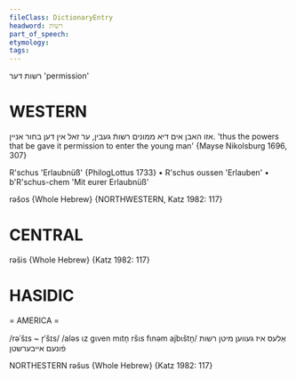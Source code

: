 ```yaml
---
fileClass: DictionaryEntry
headword: רשות
part_of_speech: 
etymology: 
tags: 
---
```

רשות
דער
'permission'

WESTERN
========

אזו האבן אים דיא ממונים רשותֿ געבין, ער זאל אין דען בחור אניין.
'thus the powers that be gave it permission to enter the young man'
{Mayse Nikolsburg 1696, 307}

R'schus 'Erlaubnüß' {PhilogLottus 1733}
	•	R'schus oussen 'Erlauben'
	•	b'R'schus-chem 'Mit eurer Erlaubnüß'

rəšos {Whole Hebrew} {NORTHWESTERN, Katz 1982: 117}

CENTRAL
========

rəšis {Whole Hebrew} {Katz 1982: 117}

HASIDIC
=======
= AMERICA = 

/rəˈšɪs ~ r̩ˈšɪs/
/aləs ɩz gɩven mɩtn̩ ršɩs fɩnəm ajbɩštn̩/ אַלעס איז געווען מיטן רשות פֿונעם אייבערשטן

NORTHESTERN
rəšus {Whole Hebrew} {Katz 1982: 117}
